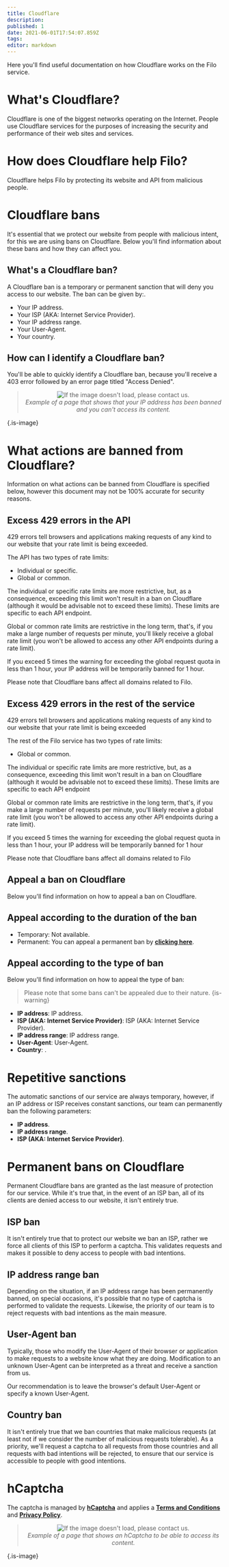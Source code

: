 ```yaml
---
title: Cloudflare
description:
published: 1
date: 2021-06-01T17:54:07.859Z
tags:
editor: markdown
---
```


Here you'll find useful documentation on how Cloudflare works on the Filo service.

# What's Cloudflare?

Cloudflare is one of the biggest networks operating on the Internet. People use Cloudflare services for the purposes of increasing the security and performance of their web sites and services.

# How does Cloudflare help Filo?

Cloudflare helps Filo by protecting its website and API from malicious people.

# Cloudflare bans

It's essential that we protect our website from people with malicious intent, for this we are using bans on Cloudflare. Below you'll find information about these bans and how they can affect you.

## What's a Cloudflare ban?

A Cloudflare ban is a temporary or permanent sanction that will deny you access to our website. The ban can be given by:.
- Your IP address.
- Your ISP (AKA: Internet Service Provider).
- Your IP address range.
- Your User-Agent.
- Your country.

## How can I identify a Cloudflare ban?

You'll be able to quickly identify a Cloudflare ban, because you'll receive a 403 error followed by an error page titled "Access Denied".

> <p align=center><img src="https://raw.githubusercontent.com/filobot/docs/main/resources/Cloudflare%20ban.png" alt="If the image doesn't load, please contact us." /><br>
> <i>Example of a page that shows that your IP address has been banned and you can't access its content.</i></p>
{.is-image}

# What actions are banned from Cloudflare?

Information on what actions can be banned from Cloudflare is specified below, however this document may not be 100% accurate for security reasons.

## Excess 429 errors in the API

429 errors tell browsers and applications making requests of any kind to our website that your rate limit is being exceeded.

The API has two types of rate limits:
- Individual or specific.
- Global or common.

The individual or specific rate limits are more restrictive, but, as a consequence, exceeding this limit won't result in a ban on Cloudflare (although it would be advisable not to exceed these limits). These limits are specific to each API endpoint.

Global or common rate limits are restrictive in the long term, that's, if you make a large number of requests per minute, you'll likely receive a global rate limit (you won't be allowed to access any other API endpoints during a rate limit).

If you exceed 5 times the warning for exceeding the global request quota in less than 1 hour, your IP address will be temporarily banned for 1 hour.

Please note that Cloudflare bans affect all domains related to Filo.

## Excess 429 errors in the rest of the service

429 errors tell browsers and applications making requests of any kind to our website that your rate limit is being exceeded

The rest of the Filo service has two types of rate limits:
- Global or common.

The individual or specific rate limits are more restrictive, but, as a consequence, exceeding this limit won't result in a ban on Cloudflare (although it would be advisable not to exceed these limits). These limits are specific to each API endpoint

Global or common rate limits are restrictive in the long term, that's, if you make a large number of requests per minute, you'll likely receive a global rate limit (you won't be allowed to access any other API endpoints during a rate limit).

If you exceed 5 times the warning for exceeding the global request quota in less than 1 hour, your IP address will be temporarily banned for 1 hour

Please note that Cloudflare bans affect all domains related to Filo

## Appeal a ban on Cloudflare

Below you'll find information on how to appeal a ban on Cloudflare.

## Appeal according to the duration of the ban

- Temporary: Not available.
- Permanent: You can appeal a permanent ban by **[clicking here](https://forms.gle/Pdig38H5gn6XfyW76)**.

## Appeal according to the type of ban

Below you'll find information on how to appeal the type of ban:

> Please note that some bans can't be appealed due to their nature.
{is-warning}

- **IP address**: IP address.
- **ISP (AKA: Internet Service Provider)**: ISP (AKA: Internet Service Provider).
- **IP address range**: IP address range.
- **User-Agent**: User-Agent.
- **Country**: .

# Repetitive sanctions

The automatic sanctions of our service are always temporary, however, if an IP address or ISP receives constant sanctions, our team can permanently ban the following parameters:
- **IP address**.
- **IP address range**.
- **ISP (AKA: Internet Service Provider)**.

# Permanent bans on Cloudflare

Permanent Cloudflare bans are granted as the last measure of protection for our service. While it's true that, in the event of an ISP ban, all of its clients are denied access to our website, it isn't entirely true.

## ISP ban

It isn't entirely true that to protect our website we ban an ISP, rather we force all clients of this ISP to perform a captcha. This validates requests and makes it possible to deny access to people with bad intentions.

## IP address range ban

Depending on the situation, if an IP address range has been permanently banned, on special occasions, it's possible that no type of captcha is performed to validate the requests. Likewise, the priority of our team is to reject requests with bad intentions as the main measure.

## User-Agent ban

Typically, those who modify the User-Agent of their browser or application to make requests to a website know what they are doing. Modification to an unknown User-Agent can be interpreted as a threat and receive a sanction from us.

Our recommendation is to leave the browser's default User-Agent or specify a known User-Agent.

## Country ban

It isn't entirely true that we ban countries that make malicious requests (at least not if we consider the number of malicious requests tolerable). As a priority, we'll request a captcha to all requests from those countries and all requests with bad intentions will be rejected, to ensure that our service is accessible to people with good intentions.

# hCaptcha

The captcha is managed by **[hCaptcha](https://www.hcaptcha.com)** and applies a **[Terms and Conditions](https://www.hcaptcha.com/terms)** and **[Privacy Policy](https://www.hcaptcha.com/privacy)**.

> <p align=center><img src="https://raw.githubusercontent.com/filobot/docs/main/resources/hCaptcha.png" alt="If the image doesn't load, please contact us." /><br>
> <i>Example of a page that shows an hCaptcha to be able to access its content.</i></p>
{.is-image}
